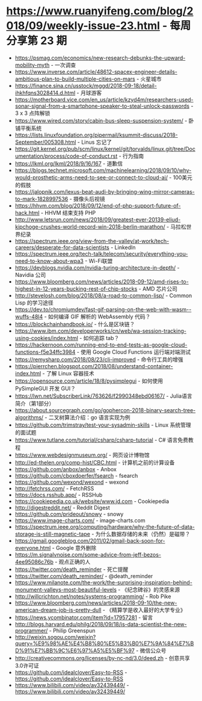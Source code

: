 # https://www.ruanyifeng.com/blog/2018/09/weekly-issue-23.html - 每周分享第 23 期

- https://psmag.com/economics/new-research-debunks-the-upward-mobility-myth - 一次调查
- https://www.inverse.com/article/48612-spacex-engineer-details-ambitious-plan-to-build-multiple-cities-on-mars - 火星城市
- https://finance.sina.cn/usstock/mggd/2018-09-18/detail-ihkhfqns3028414.d.html - 月球游客
- https://motherboard.vice.com/en_us/article/kzyd4m/researchers-used-sonar-signal-from-a-smartphone-speaker-to-steal-unlock-passwords - 3 x 3 点阵解锁
- https://www.wired.com/story/cabin-bus-sleep-suspension-system/ - 卧铺平衡系统
- https://lists.linuxfoundation.org/pipermail/ksummit-discuss/2018-September/005308.html - Linus 忘记了
- https://git.kernel.org/pub/scm/linux/kernel/git/torvalds/linux.git/tree/Documentation/process/code-of-conduct.rst - 行为指南
- https://lkml.org/lkml/2018/9/16/167 - 道歉信
- https://blogs.technet.microsoft.com/machinelearning/2018/09/10/why-would-prosthetic-arms-need-to-see-or-connect-to-cloud-ai/ - 100美元的假肢
- https://jalopnik.com/lexus-beat-audi-by-bringing-wing-mirror-cameras-to-mark-1828997536 - 摄像头后视镜
- https://hhvm.com/blog/2018/09/12/end-of-php-support-future-of-hack.html - HHVM 结束支持 PHP
- http://www.letsrun.com/news/2018/09/greatest-ever-20139-eliud-kipchoge-crushes-world-record-win-2018-berlin-marathon/ - 马拉松世界纪录
- https://spectrum.ieee.org/view-from-the-valley/at-work/tech-careers/desperate-for-data-scientists - LinkedIn
- https://spectrum.ieee.org/tech-talk/telecom/security/everything-you-need-to-know-about-wpa3 - Wi-Fi联盟
- https://devblogs.nvidia.com/nvidia-turing-architecture-in-depth/ - Navidia 公司
- https://www.bloomberg.com/news/articles/2018-09-12/amd-rises-to-highest-in-12-years-bucking-rest-of-chip-stocks - AMD 芯片公司
- http://stevelosh.com/blog/2018/08/a-road-to-common-lisp/ - Common Lisp 的学习途径
- https://dev.to/chromiumdev/fast-gif-parsing-on-the-web-with-wasm--wuffs-48l4 - 如何编译 GIF 解析的 WebAssembly 代码？
- https://blockchainhandbook.io/ - 什么是区块链？
- https://www.ibm.com/developerworks/cn/web/wa-session-tracking-using-cookies/index.html - 如何追踪 tab？
- https://hackernoon.com/running-end-to-end-tests-as-google-cloud-functions-f5e34ffc3984 - 使用 Google Cloud Functions 运行端对端测试
- https://remysharp.com/2018/08/23/cli-improved - 命令行工具的增强
- https://pierrchen.blogspot.com/2018/08/understand-container-index.html - 了解 Linux 容器技术
- https://opensource.com/article/18/8/pysimplegui - 如何使用 PySimpleGUI 开发 GUI？
- https://lwn.net/SubscriberLink/763626/f2990348ebd06167/ - Julia语言简介（第1部分）
- https://about.sourcegraph.com/go/gophercon-2018-binary-search-tree-algorithms/ - 二叉树算法介绍：go 语言实现为例
- https://github.com/trimstray/test-your-sysadmin-skills - Linux 系统管理的面试题
- https://www.tutlane.com/tutorial/csharp/csharp-tutorial - C# 语言免费教程
- https://www.webdesignmuseum.org/ - 网页设计博物馆
- http://ed-thelen.org/comp-hist/CBC.html - 计算机之前的计算设备
- https://github.com/anbox/anbox - Anbox
- https://github.com/cboxdoerfer/fsearch - fsearch
- https://github.com/wexond/wexond - wexond
- http://fetchrss.com/ - FetchRSS
- https://docs.rsshub.app/ - RSSHub
- https://cookiepedia.co.uk/website/www.jd.com - Cookiepedia
- http://digestreddit.net/ - Reddit Digest
- https://github.com/prideout/snowy - snowy
- https://www.image-charts.com/ - image-charts.com
- https://spectrum.ieee.org/computing/hardware/why-the-future-of-data-storage-is-still-magnetic-tape - 为什么数据存储的未来（仍然）是磁带？
- https://gmail.googleblog.com/2011/02/gmail-back-soon-for-everyone.html - Google 意外删除
- https://m.signalvnoise.com/some-advice-from-jeff-bezos-4ee95086c76b - 观点正确的人
- https://twitter.com/death_reminder - 死亡提醒
- https://twitter.com/death_reminder/ - @death_reminder
- https://www.milanote.com/the-work/the-surprising-inspiration-behind-monument-valleys-most-beautiful-levels - 《纪念碑谷》的灵感来源
- http://willcrichton.net/notes/systems-programming/ - Rob Pike
- https://www.bloomberg.com/news/articles/2018-09-10/the-new-american-dream-job-is-pretty-dull - 《精算学是收入最好的大学专业》
- https://news.ycombinator.com/item?id=17957281 - 留言
- http://blogs.harvard.edu/philg/2018/09/18/is-data-scientist-the-new-programmer/ - Philip Greenspun
- http://weixin.sogou.com/weixin?query=%E9%98%AE%E4%B8%80%E5%B3%B0%E7%9A%84%E7%BD%91%E7%BB%9C%E6%97%A5%E5%BF%97 - 微信公众号
- http://creativecommons.org/licenses/by-nc-nd/3.0/deed.zh - 创意共享3.0许可证
- https://github.com/idealclover/Easy-to-RSS - https://github.com/idealclover/Easy-to-RSS
- https://www.bilibili.com/video/av32439449/ - https://www.bilibili.com/video/av32439449/